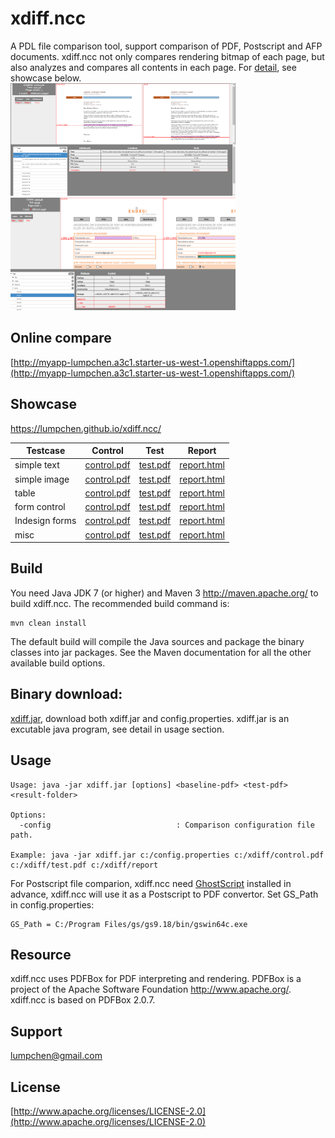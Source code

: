 # xdiff.ncc
A PDL file comparison tool, support comparison of PDF, Postscript and AFP documents. xdiff.ncc not only compares rendering bitmap of each page, but also analyzes and compares all contents in each page. For [detail](https://lumpchen.github.io/xdiff.ncc/), see showcase below. <br>
<img src="./docs/web/thumb-1.png" height="180" width="360">   <img src="./docs/web/thumb-0.png" height="180" width="360">

## Online compare
[http://myapp-lumpchen.a3c1.starter-us-west-1.openshiftapps.com/](http://myapp-lumpchen.a3c1.starter-us-west-1.openshiftapps.com/)

## Showcase
https://lumpchen.github.io/xdiff.ncc/

Testcase | Control | Test | Report
------------ | ------------- | ------------- | ------------- 
simple text | [control.pdf](./src/test/resources/testcases/xdiff/text/text_insert/control.pdf) | [test.pdf](./src/test/resources/testcases/xdiff/text/text_insert/test.pdf) | [report.html](./src/test/resources/testcases/xdiff/text/text_insert/report/report.html)
simple image | [control.pdf](./src/test/resources/testcases/xdiff/image/simple/control.pdf) | [test.pdf](./src/test/resources/testcases/xdiff/image/simple/test.pdf) | [report.html](./src/test/resources/testcases/xdiff/image/simple/report/report.html)
table | [control.pdf](./src/test/resources/testcases/xdiff/graphics/table/control.pdf) | [test.pdf](./src/test/resources/testcases/xdiff/graphics/table/test.pdf) | [report.html](./src/test/resources/testcases/xdiff/graphics/table/report/rep/graphics/tableort.html)
form control | [control.pdf](./src/test/resources/testcases/xdiff/annot/form_control/control.pdf) | [test.pdf](./src/test/resources/testcases/xdiff/annot/form_control/test.pdf) | [report.html](./src/test/resources/testcases/xdiff/annot/form_control/report/report.html)
Indesign forms | [control.pdf](./src/test/resources/testcases/xdiff/annot/indd_forms/control.pdf) | [test.pdf](./src/test/resources/testcases/xdiff/annot/indd_forms/test.pdf) | [report.html](./src/test/resources/testcases/xdiff/annot/indd_forms/report/report.html)
misc | [control.pdf](./src/test/resources/testcases/xdiff/misc/simple/control.pdf) | [test.pdf](./src/test/resources/testcases/xdiff/misc/simple/test.pdf) | [report.html](./src/test/resources/testcases/xdiff/misc/simple/report/report.html)

Build
-----

You need Java JDK 7 (or higher) and Maven 3 <http://maven.apache.org/> to build xdiff.ncc. The recommended build command is:

    mvn clean install

The default build will compile the Java sources and package the binary classes into jar packages. See the Maven documentation for all the other available build options.

Binary download: 
-----
[xdiff.jar](./dst/), download both xdiff.jar and config.properties. xdiff.jar is an excutable java program, see detail in usage section.

Usage
-----
    Usage: java -jar xdiff.jar [options] <baseline-pdf> <test-pdf> <result-folder>

    Options:
      -config                            : Comparison configuration file path.

    Example: java -jar xdiff.jar c:/config.properties c:/xdiff/control.pdf c:/xdiff/test.pdf c:/xdiff/report
    
For Postscript file comparion, xdiff.ncc need [GhostScript](https://www.ghostscript.com/download/gsdnld.html) installed in advance, xdiff.ncc will use it as a Postscript to PDF convertor. Set GS_Path in config.properties:
    
    GS_Path = C:/Program Files/gs/gs9.18/bin/gswin64c.exe

Resource
-----
xdiff.ncc uses PDFBox for PDF interpreting and rendering. PDFBox is a project of the Apache Software Foundation <http://www.apache.org/>. xdiff.ncc is based on PDFBox 2.0.7.

Support
-----
lumpchen@gmail.com 

License
-----
[http://www.apache.org/licenses/LICENSE-2.0](http://www.apache.org/licenses/LICENSE-2.0)
